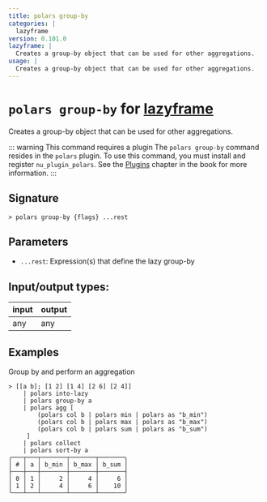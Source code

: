 ```yaml
---
title: polars group-by
categories: |
  lazyframe
version: 0.101.0
lazyframe: |
  Creates a group-by object that can be used for other aggregations.
usage: |
  Creates a group-by object that can be used for other aggregations.
---
```

<!-- This file is automatically generated. Please edit the command in https://github.com/nushell/nushell instead. -->

# `polars group-by` for [lazyframe](/commands/categories/lazyframe.md)

<div class='command-title'>Creates a group-by object that can be used for other aggregations.</div>

::: warning This command requires a plugin
The `polars group-by` command resides in the `polars` plugin.
To use this command, you must install and register `nu_plugin_polars`.
See the [Plugins](/book/plugins.html) chapter in the book for more information.
:::


## Signature

```> polars group-by {flags} ...rest```

## Parameters

 -  `...rest`: Expression(s) that define the lazy group-by


## Input/output types:

| input | output |
| ----- | ------ |
| any   | any    |

## Examples

Group by and perform an aggregation
```nu
> [[a b]; [1 2] [1 4] [2 6] [2 4]]
    | polars into-lazy
    | polars group-by a
    | polars agg [
        (polars col b | polars min | polars as "b_min")
        (polars col b | polars max | polars as "b_max")
        (polars col b | polars sum | polars as "b_sum")
     ]
    | polars collect
    | polars sort-by a
╭───┬───┬───────┬───────┬───────╮
│ # │ a │ b_min │ b_max │ b_sum │
├───┼───┼───────┼───────┼───────┤
│ 0 │ 1 │     2 │     4 │     6 │
│ 1 │ 2 │     4 │     6 │    10 │
╰───┴───┴───────┴───────┴───────╯

```
